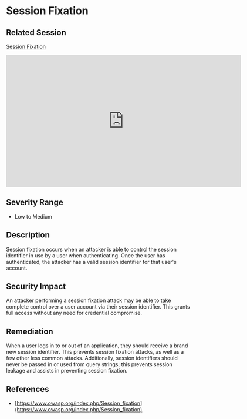 Session Fixation
================

Related Session
---------------

[Session Fixation](../sessions/session_fixation.md)

<iframe id="ytplayer" type="text/html" width="640" height="360" src="https://www.youtube-nocookie.com/embed/tkSmaMlSQ9E?rel=0&autoplay=0&origin=https://hacker101.com" frameborder="0"></iframe>

Severity Range
--------------

- Low to Medium

Description
-----------

Session fixation occurs when an attacker is able to control the session identifier in use by a user when authenticating.  Once the user has authenticated, the attacker has a valid session identifier for that user's account.

Security Impact
---------------

An attacker performing a session fixation attack may be able to take complete control over a user account via their session identifier.  This grants full access without any need for credential compromise.

Remediation
-----------

When a user logs in to or out of an application, they should receive a brand new session identifier.  This prevents session fixation attacks, as well as a few other less common attacks.  Additionally, session identifiers should never be passed in or used from query strings; this prevents session leakage and assists in preventing session fixation.

References
----------

- [https://www.owasp.org/index.php/Session_fixation](https://www.owasp.org/index.php/Session_fixation)
